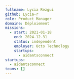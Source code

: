 ```yaml
---
fullname: Lycia Rezgui
github: Lycia-r
role: Product Manager
domaine: Déploiement
missions:
  - start: 2021-01-18
    end: 2024-12-31
    status: independent
    employer: Octo Technology
    startups:
      - aidantsconnect
startups:
  - aidantsconnect
teams: []
---
```


